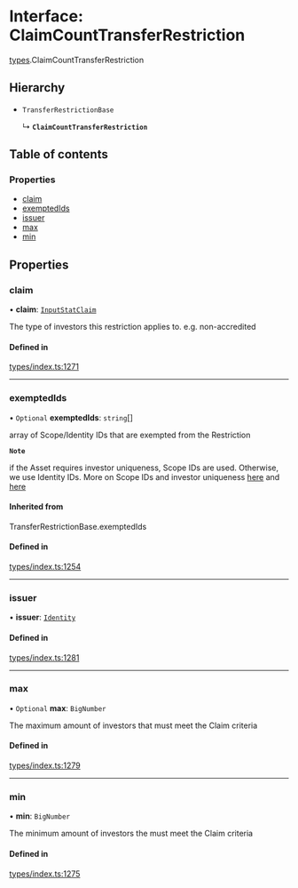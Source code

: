 # Interface: ClaimCountTransferRestriction

[types](../wiki/types).ClaimCountTransferRestriction

## Hierarchy

- `TransferRestrictionBase`

  ↳ **`ClaimCountTransferRestriction`**

## Table of contents

### Properties

- [claim](../wiki/types.ClaimCountTransferRestriction#claim)
- [exemptedIds](../wiki/types.ClaimCountTransferRestriction#exemptedids)
- [issuer](../wiki/types.ClaimCountTransferRestriction#issuer)
- [max](../wiki/types.ClaimCountTransferRestriction#max)
- [min](../wiki/types.ClaimCountTransferRestriction#min)

## Properties

### claim

• **claim**: [`InputStatClaim`](../wiki/types#inputstatclaim)

The type of investors this restriction applies to. e.g. non-accredited

#### Defined in

[types/index.ts:1271](https://github.com/PolymeshAssociation/polymesh-sdk/blob/16e8c2ca/src/types/index.ts#L1271)

___

### exemptedIds

• `Optional` **exemptedIds**: `string`[]

array of Scope/Identity IDs that are exempted from the Restriction

**`Note`**

 if the Asset requires investor uniqueness, Scope IDs are used. Otherwise, we use Identity IDs. More on Scope IDs and investor uniqueness
  [here](https://developers.polymesh.network/introduction/identity#polymesh-unique-identity-system-puis) and
  [here](https://developers.polymesh.network/polymesh-docs/primitives/confidential-identity)

#### Inherited from

TransferRestrictionBase.exemptedIds

#### Defined in

[types/index.ts:1254](https://github.com/PolymeshAssociation/polymesh-sdk/blob/16e8c2ca/src/types/index.ts#L1254)

___

### issuer

• **issuer**: [`Identity`](../wiki/api.entities.Identity.Identity)

#### Defined in

[types/index.ts:1281](https://github.com/PolymeshAssociation/polymesh-sdk/blob/16e8c2ca/src/types/index.ts#L1281)

___

### max

• `Optional` **max**: `BigNumber`

The maximum amount of investors that must meet the Claim criteria

#### Defined in

[types/index.ts:1279](https://github.com/PolymeshAssociation/polymesh-sdk/blob/16e8c2ca/src/types/index.ts#L1279)

___

### min

• **min**: `BigNumber`

The minimum amount of investors the must meet the Claim criteria

#### Defined in

[types/index.ts:1275](https://github.com/PolymeshAssociation/polymesh-sdk/blob/16e8c2ca/src/types/index.ts#L1275)
